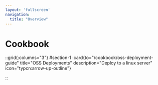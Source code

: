 ```yaml
---
layout: 'fullscreen'
navigation:
  title: "Overview"
---
```


# Cookbook

::grid{:columns="3"}
#section-1
:card{to="/cookbook/oss-deployment-guide" title="OSS Deployments" description="Deploy to a linux server" icon="typcn:arrow-up-outline"}


::

